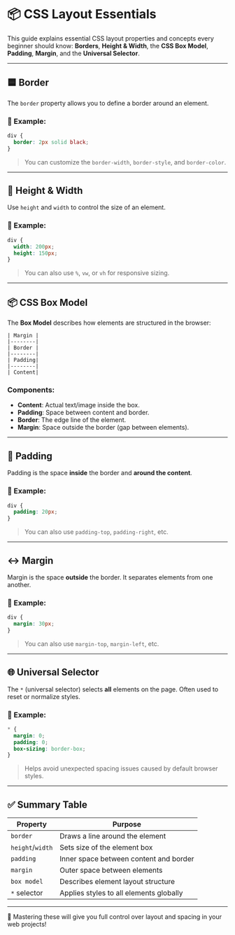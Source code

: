 # 📦 CSS Layout Essentials

This guide explains essential CSS layout properties and concepts every beginner should know: **Borders**, **Height & Width**, the **CSS Box Model**, **Padding**, **Margin**, and the **Universal Selector**.

---

## 🟦 Border

The `border` property allows you to define a border around an element.

### 📌 Example:
```css
div {
  border: 2px solid black;
}
````

> You can customize the `border-width`, `border-style`, and `border-color`.

---

## 📏 Height & Width

Use `height` and `width` to control the size of an element.

### 📌 Example:

```css
div {
  width: 200px;
  height: 150px;
}
```

> You can also use `%`, `vw`, or `vh` for responsive sizing.

---

## 📦 CSS Box Model

The **Box Model** describes how elements are structured in the browser:

```
| Margin |
|--------|
| Border |
|--------|
| Padding|
|--------|
| Content|
```

### Components:

* **Content**: Actual text/image inside the box.
* **Padding**: Space between content and border.
* **Border**: The edge line of the element.
* **Margin**: Space outside the border (gap between elements).

---

## 📐 Padding

Padding is the space **inside** the border and **around the content**.

### 📌 Example:

```css
div {
  padding: 20px;
}
```

> You can also use `padding-top`, `padding-right`, etc.

---

## ↔️ Margin

Margin is the space **outside** the border. It separates elements from one another.

### 📌 Example:

```css
div {
  margin: 30px;
}
```

> You can also use `margin-top`, `margin-left`, etc.

---

## 🌐 Universal Selector

The `*` (universal selector) selects **all** elements on the page. Often used to reset or normalize styles.

### 📌 Example:

```css
* {
  margin: 0;
  padding: 0;
  box-sizing: border-box;
}
```

> Helps avoid unexpected spacing issues caused by default browser styles.

---

## ✅ Summary Table

| Property         | Purpose                                 |
| ---------------- | --------------------------------------- |
| `border`         | Draws a line around the element         |
| `height`/`width` | Sets size of the element box            |
| `padding`        | Inner space between content and border  |
| `margin`         | Outer space between elements            |
| `box model`      | Describes element layout structure      |
| `*` selector     | Applies styles to all elements globally |

---

📘 Mastering these will give you full control over layout and spacing in your web projects!

